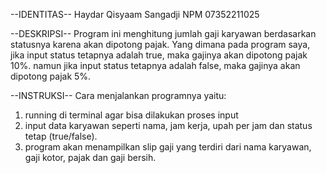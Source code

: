 --IDENTITAS--
Haydar Qisyaam Sangadji
NPM 07352211025

--DESKRIPSI--
Program ini menghitung jumlah gaji karyawan berdasarkan statusnya karena akan dipotong pajak.
Yang dimana pada program saya, jika input status tetapnya adalah true, maka gajinya akan dipotong pajak 10%.
namun jika input status tetapnya adalah false, maka gajinya akan dipotong pajak 5%.

--INSTRUKSI--
Cara menjalankan programnya yaitu:
1. running di terminal agar bisa dilakukan proses input
2. input data karyawan seperti nama, jam kerja, upah per jam dan status tetap (true/false).
3. program akan menampilkan slip gaji yang terdiri dari nama karyawan, gaji kotor, pajak dan gaji bersih.